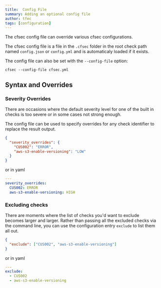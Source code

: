 ```yaml
---
title:  Config File
summary: Adding an optional config file
author: tfec
tags: [configuration]
---
```


The cfsec config file can override various cfsec configurations.

The cfsec config file is a file in the `.cfsec` folder in the root check path named `config.json` or `config.yml` and is automaticaly loaded if it exists.

The config file can also be set with the `--config-file` option:

```
cfsec --config-file cfsec.yml
```

## Syntax and Overrides

### Severity Overrides

There are occasions where the default severity level for one of the built in checks is too severe or in some cases not strong enough.

The config file can be used to specify overrides for any check identifier to replace the result output.

```json
{
  "severity_overrides": {
    "CUS002": "ERROR",
    "aws-s3-enable-versioning": "LOW"
  }
}
```

or in yaml

```yaml
---
severity_overrides:
  CUS002: ERROR
  aws-s3-enable-versioning: HIGH
```

### Excluding checks

There are moments where the list of checks you'd want to exclude becomes larger and larger.
Rather than passing all the excluded checks via the command line, you can use the configuration
entry `exclude` to list them all out.

```json
{
  "exclude": ["CUS002", "aws-s3-enable-versioning"]
}
```

or in yaml

```yaml
---
exclude:
  - CUS002
  - aws-s3-enable-versioning
```
